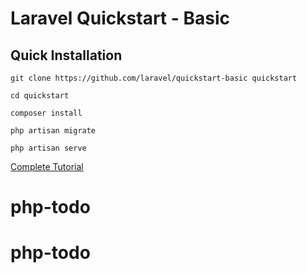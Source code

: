 # Laravel Quickstart - Basic

## Quick Installation

    git clone https://github.com/laravel/quickstart-basic quickstart

    cd quickstart

    composer install

    php artisan migrate

    php artisan serve

[Complete Tutorial](https://laravel.com/docs/5.2/quickstart)

# php-todo
# php-todo
